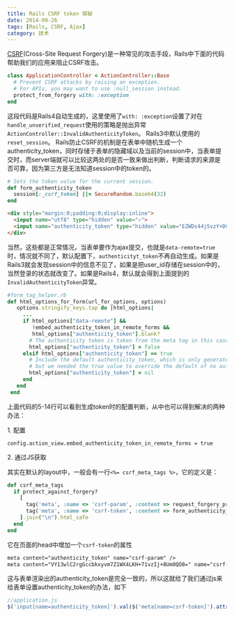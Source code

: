 ```yaml
---
title: Rails CSRF token 探秘
date: 2014-09-26
tags: [Rails, CSRF, Ajax]
category: 技术
---
```


[CSRF](http://guides.rubyonrails.org/security.html#cross-site-request-forgery-csrf)(Cross-Site Request Forgery)是一种常见的攻击手段，Rails中下面的代码帮助我们的应用来阻止CSRF攻击。

```ruby
class ApplicationController < ActionController::Base
  # Prevent CSRF attacks by raising an exception.
  # For APIs, you may want to use :null_session instead.
  protect_from_forgery with: :exception
end
```
这段代码是Rails4自动生成的，这里使用了```with: :exception```设置了对在```handle_unverified_request```使用的策略是抛出异常```ActionController::InvalidAuthenticityToken```。 Rails3中默认使用的```reset_session```。
Rails防止CSRF的机制是在表单中随机生成一个authenticity_token，同时存储于表单的隐藏域以及当前的session中，当表单提交时，而server端就可以比较这两处的是否一致来做出判断，判断请求的来源是否可靠，因为第三方是无法知道session中的token的。

```ruby
# Sets the token value for the current session.
def form_authenticity_token
  session[:_csrf_token] ||= SecureRandom.base64(32)
end
```
```html
<div style="margin:0;padding:0;display:inline">
  <input name="utf8" type="hidden" value="✓">
  <input name="authenticity_token" type="hidden" value="EZWDs44j5vzY+DCsgTHL0iPYiOUwaFnemwtGmo2AVRM=">
</div>
```

当然，这些都是正常情况，当表单要作为ajax提交，也就是```data-remote=true```时，情况就不同了，默认配置下，```authenticityt_token```不再自动生成。如果是Rails3就会发现session中的信息不见了，如果是把user_id存储在session中的，当然登录的状态就改变了。如果是Rails4，默认就会得到上面提到的```InvalidAuthenticityToken```异常。


```ruby
#form_tag_helper.rb
def html_options_for_form(url_for_options, options)
   options.stringify_keys.tap do |html_options|
     ...
     if html_options["data-remote"] &&
        !embed_authenticity_token_in_remote_forms &&
        html_options["authenticity_token"].blank?
       # The authenticity token is taken from the meta tag in this case
       html_options["authenticity_token"] = false
     elsif html_options["authenticity_token"] == true
       # Include the default authenticity_token, which is only generated when its set to nil,
       # but we needed the true value to override the default of no authenticity_token on data-remote.
       html_options["authenticity_token"] = nil
     end
   end
 end
```
上面代码的5-14行可以看到生成token时的配置判断，从中也可以得到解决的两种办法：

1\. 配置

```
config.action_view.embed_authenticity_token_in_remote_forms = true
```

2\. 通过JS获取

其实在默认的layout中，一般会有一行```<%= csrf_meta_tags %>```，它的定义是：

```ruby
def csrf_meta_tags
  if protect_against_forgery?
    [
      tag('meta', :name => 'csrf-param', :content => request_forgery_protection_token),
      tag('meta', :name => 'csrf-token', :content => form_authenticity_token)
    ].join("\n").html_safe
  end
end
```
它在页面的head中增加一个```csrf-token```的属性

```html
meta content="authenticity_token" name="csrf-param" />
meta content="VY13wlC2rgGccbkxyvm7Z1WX4LKH+71vzIj+8Um0QO8=" name="csrf-token" />
```
这与表单渲染出的authenticity\_token是完全一致的，所以这就给了我们通过js来给表单设置authenticity_token的办法，如下

```javascript
//application.js
$('input[name=authenticity_token]').val($('meta[name=csrf-token]').attr('content'))
```